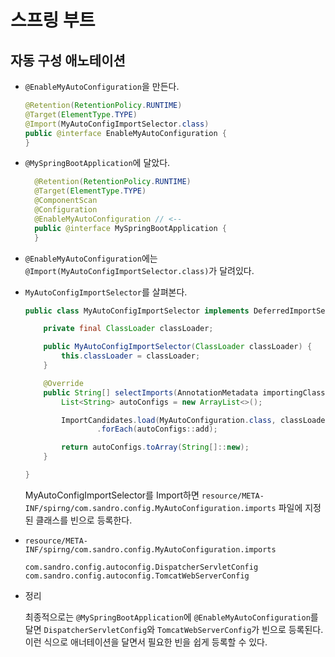 # 스프링 부트

## 자동 구성 애노테이션

- `@EnableMyAutoConfiguration`을 만든다. 
    ```java
    @Retention(RetentionPolicy.RUNTIME)
    @Target(ElementType.TYPE)
    @Import(MyAutoConfigImportSelector.class)
    public @interface EnableMyAutoConfiguration {
    }
    ```
- `@MySpringBootApplication`에 달았다.
  ```java
    @Retention(RetentionPolicy.RUNTIME)
    @Target(ElementType.TYPE)
    @ComponentScan
    @Configuration
    @EnableMyAutoConfiguration // <--  
    public @interface MySpringBootApplication {
    }    
  ```
- `@EnableMyAutoConfiguration`에는 `@Import(MyAutoConfigImportSelector.class)`가 달려있다.

- `MyAutoConfigImportSelector`를 살펴본다.
    ```java
    public class MyAutoConfigImportSelector implements DeferredImportSelector {

        private final ClassLoader classLoader;

        public MyAutoConfigImportSelector(ClassLoader classLoader) {
            this.classLoader = classLoader;
        }

        @Override
        public String[] selectImports(AnnotationMetadata importingClassMetadata) {
            List<String> autoConfigs = new ArrayList<>();
    
            ImportCandidates.load(MyAutoConfiguration.class, classLoader)
                    .forEach(autoConfigs::add);
    
            return autoConfigs.toArray(String[]::new);
        }

    }
    ```
  MyAutoConfigImportSelector를 Import하면 `resource/META-INF/spirng/com.sandro.config.MyAutoConfiguration.imports` 파일에 지정된 클래스를 빈으로 등록한다.
- `resource/META-INF/spirng/com.sandro.config.MyAutoConfiguration.imports`
    ```text
    com.sandro.config.autoconfig.DispatcherServletConfig
    com.sandro.config.autoconfig.TomcatWebServerConfig
    ```
- 정리 
  
    최종적으로는 `@MySpringBootApplication`에 `@EnableMyAutoConfiguration`를 달면 `DispatcherServletConfig`와 `TomcatWebServerConfig`가 빈으로 등록된다. 이런 식으로 애너테이션을 달면서 필요한 빈을 쉽게 등록할 수 있다. 

















